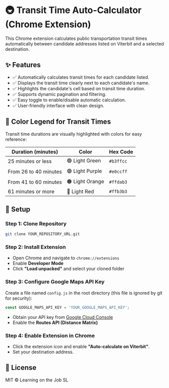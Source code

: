 
# 🚇 Transit Time Auto-Calculator (Chrome Extension)

This Chrome extension calculates public transportation transit times automatically between candidate addresses listed on Viterbit and a selected destination.

## ✨ Features

- ✅ Automatically calculates transit times for each candidate listed.
- ✅ Displays the transit time clearly next to each candidate's name.
- ✅ Highlights the candidate's cell based on transit time duration.
- ✅ Supports dynamic pagination and filtering.
- ✅ Easy toggle to enable/disable automatic calculation.
- ✅ User-friendly interface with clean design.

## 🎨 Color Legend for Transit Times

Transit time durations are visually highlighted with colors for easy reference:

| Duration (minutes)        | Color          | Hex Code |
|---------------------------|----------------|----------|
| 25 minutes or less        | 🟢 Light Green | `#b3ffcc`|
| From 26 to 40 minutes     | 🟣 Light Purple| `#e0ccff`|
| From 41 to 60 minutes     | 🟠 Light Orange| `#ffdab3`|
| 61 minutes or more        | 🔴 Light Red   | `#ffb3b3`|

## 🔧 Setup

### Step 1: Clone Repository

```bash
git clone YOUR_REPOSITORY_URL.git
```

### Step 2: Install Extension

- Open Chrome and navigate to `chrome://extensions`
- Enable **Developer Mode**
- Click **"Load unpacked"** and select your cloned folder

### Step 3: Configure Google Maps API Key

Create a file named `config.js` in the root directory (this file is ignored by git for security):

```javascript
const GOOGLE_MAPS_API_KEY = 'YOUR_GOOGLE_MAPS_API_KEY';
```

- Obtain your API key from [Google Cloud Console](https://console.cloud.google.com)
- Enable the **Routes API (Distance Matrix)**

### Step 4: Enable Extension in Chrome

- Click the extension icon and enable **"Auto-calculate on Viterbit"**.
- Set your destination address.

## 📄 License

MIT © Learning on the Job SL
